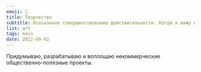 ```yaml
---
emoji: 🎨
title: Творчество
subtitle: Осознанное совершенствование действительности. Когда я вижу несовершенство, я рад осознавать свою связь с идеалами. Я ищу любые возможности гармонично воплощать свои идеи в жизнь.
list: art
tags: main
date: 2022-09-02
---
```

Придумываю, разрабатываю и воплощаю некоммерческие общественно-полезные проекты.